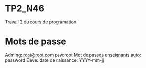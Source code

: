 # TP2_N46
Travail 2 du cours de programation 

# Mots de passe
Adming: root@root.com psw:root
Mot de passes enseignants auto: password
Éleve: date de naissance: YYYY-mm-jj